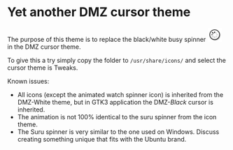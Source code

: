 # Yet another DMZ cursor theme

The purpose of this theme is to replace the black/white busy spinner ![](https://github.com/GalliumOS/dmz-cursor-theme/blob/master/DMZ-White/pngs/32x32/watch_0001.png) in the DMZ cursor theme.

To give this a try simply copy the folder to `/usr/share/icons/` and select the cursor theme is Tweaks.

Known issues:
- All icons (except the animated watch spinner icon) is inherited from the DMZ-White theme, but in GTK3 application the DMZ-_Black_ cursor is inherited.
- The animation is not 100% identical to the suru spinner from the icon theme.
- The Suru spinner is very similar to the one used on Windows. Discuss creating something unique that fits with the Ubuntu brand.
